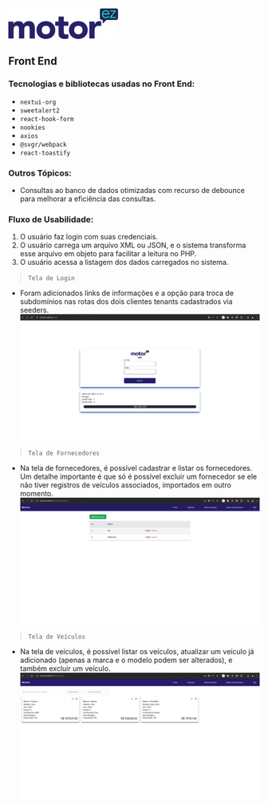 ![Screenshot: Running tests on VS Code](docs/img/motorez-logo.png)

## Front End

### Tecnologias e bibliotecas usadas no Front End:
- `nextui-org`
- `sweetalert2`
- `react-hook-form`
- `nookies`
- `axios`
- `@svgr/webpack`
- `react-toastify`

### Outros Tópicos:
- Consultas ao banco de dados otimizadas com recurso de debounce para melhorar a eficiência das consultas.

### Fluxo de Usabilidade:
1. O usuário faz login com suas credenciais.
2. O usuário carrega um arquivo XML ou JSON, e o sistema transforma esse arquivo em objeto para facilitar a leitura no PHP.
3. O usuário acessa a listagem dos dados carregados no sistema.

>`Tela de Login`
- Foram adicionados links de informações e a opção para troca de subdomínios nas rotas dos dois clientes tenants cadastrados via seeders.
![Screenshot: Tela de Login](docs/img/tela-de-login.png)

>`Tela de Fornecedores`
- Na tela de fornecedores, é possível cadastrar e listar os fornecedores. Um detalhe importante é que só é possível excluir um fornecedor se ele não tiver registros de veículos associados, importados em outro momento.
![Screenshot: Tela de Cadastro do Fornecedor](docs/img/tela-de-cadastro-do-fornecedor.png)

>`Tela de Veículos`
- Na tela de veículos, é possível listar os veículos, atualizar um veículo já adicionado (apenas a marca e o modelo podem ser alterados), e também excluir um veículo.
![Screenshot: Lista dos Veículos](docs/img/lista-dos-veiculos.png)
